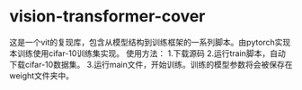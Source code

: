 # vision-transformer-cover 
这是一个vit的复现库，包含从模型结构到训练框架的一系列脚本。由pytorch实现
本训练使用cifar-10训练集实现。
使用方法：
1.下载源码
2.运行train脚本，自动下载cifar-10数据集。
3.运行main文件，开始训练。训练的模型参数将会被保存在weight文件夹中。
